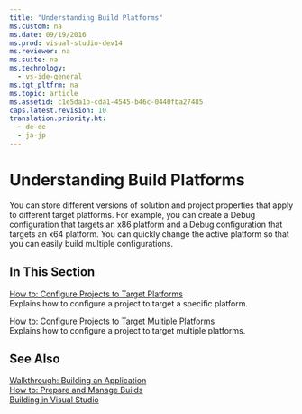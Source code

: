 ```yaml
---
title: "Understanding Build Platforms"
ms.custom: na
ms.date: 09/19/2016
ms.prod: visual-studio-dev14
ms.reviewer: na
ms.suite: na
ms.technology: 
  - vs-ide-general
ms.tgt_pltfrm: na
ms.topic: article
ms.assetid: c1e5da1b-cda1-4545-b46c-0440fba27485
caps.latest.revision: 10
translation.priority.ht: 
  - de-de
  - ja-jp
---
```

# Understanding Build Platforms
You can store different versions of solution and project properties that apply to different target platforms. For example, you can create a Debug configuration that targets an x86 platform and a Debug configuration that targets an x64 platform. You can quickly change the active platform so that you can easily build multiple configurations.  
  
## In This Section  
 [How to: Configure Projects to Target Platforms](../vs140/How-to--Configure-Projects-to-Target-Platforms.md)  
 Explains how to configure a project to target a specific platform.  
  
 [How to: Configure Projects to Target Multiple Platforms](../vs140/How-to--Configure-Projects-to-Target-Multiple-Platforms.md)  
 Explains how to configure a project to target multiple platforms.  
  
## See Also  
 [Walkthrough: Building an Application](../vs140/Walkthrough--Building-an-Application.md)   
 [How to: Prepare and Manage Builds](../vs140/Building-and-Cleaning-Projects-and-Solutions-in-Visual-Studio.md)   
 [Building in Visual Studio](../vs140/Compiling-and-Building-in-Visual-Studio.md)
